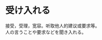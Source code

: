 # 受け入れる

<div class="vocab-term">
<div class="vocab-term-title">接受，受理，宽容。听取他人的建议或要求等。</div>
<div class="vocab-term-content">
人の言うことや要求などを聞き入れる。
</div>
</div>